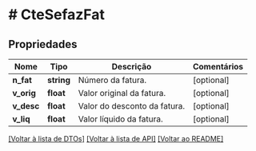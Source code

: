# # CteSefazFat

## Propriedades

Nome | Tipo | Descrição | Comentários
------------ | ------------- | ------------- | -------------
**n_fat** | **string** | Número da fatura. | [optional]
**v_orig** | **float** | Valor original da fatura. | [optional]
**v_desc** | **float** | Valor do desconto da fatura. | [optional]
**v_liq** | **float** | Valor líquido da fatura. | [optional]

[[Voltar à lista de DTOs]](../../README.md#models) [[Voltar à lista de API]](../../README.md#endpoints) [[Voltar ao README]](../../README.md)
